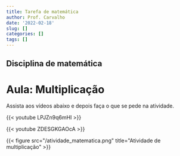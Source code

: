 ```yaml
---
title: Tarefa de matemática
author: Prof. Carvalho
date: '2022-02-18'
slug: []
categories: []
tags: []
---
```

## Disciplina de matemática
# Aula: Multiplicação

Assista aos vídeos abaixo e depois faça o que se pede na atividade.

{{< youtube LPJZn9q6mHI >}}

{{< youtube ZDESGKGAOcA >}}

{{< figure src="/atividade_matematica.png" title="Atividade de multiplicação" >}}
